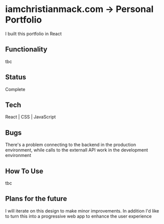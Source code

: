 # iamchristianmack.com -> Personal Portfolio
I built this portfolio in React

## Functionality
tbc

## Status
Complete

## Tech
React | CSS | JavaScript

## Bugs
There's a problem connecting to the backend in the production environment, while calls to the externall API work in the development environment

## How To Use
tbc

## Plans for the future
I will iterate on this design to make minor improvements.  In addition I'd like to turn this into a progressive web app to enhance the user experience